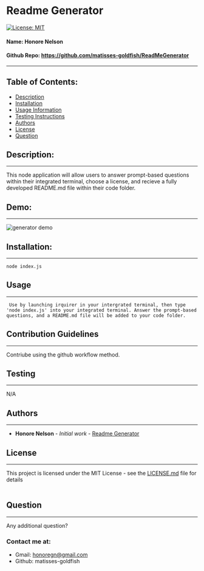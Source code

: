 
# Readme Generator 
[![License: MIT](https://img.shields.io/badge/license-MIT-brightgreen)](https://opensource.org/licenses/MIT)
#### **Name:** Honore Nelson
#### **Github Repo:** https://github.com/matisses-goldfish/ReadMeGenerator
---
    
##  Table of Contents:
* [Description](#description)
* [Installation](#installation)
* [Usage Information](#usage)
* [Testing Instructions](#testing)
* [Authors](#authors)
* [License](#license)
* [Question](#questions)


## Description:
---
This node application will allow users to answer prompt-based questions within their integrated terminal, choose a license, and recieve a fully developed README.md file within their code folder. 

## Demo:
---
![generator demo](./readmegenerator.gif)

## Installation:
---
    node index.js

## Usage
---
     Use by launching irquirer in your intergrated terminal, then type 'node index.js' into your integrated terminal. Answer the prompt-based questions, and a README.md file will be added to your code folder. 
    
## Contribution Guidelines
---
Contriube using the github workflow method.
    
## Testing
---
N/A
    
## Authors
---
* **Honore Nelson** - *Initial work* - [Readme Generator](https://github.com/matisses-goldfish/ReadMeGenerator)
    
## License
---
This project is licensed under the MIT License - see the [LICENSE.md](LICENSE.md) file for details
<br></br>

## Question
---
Any additional question? 
### Contact me at:
* Gmail: honoregn@gmail.com
* Github: matisses-goldfish
